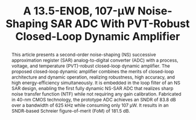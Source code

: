 ---
title: A 13.5-ENOB, 107-μW Noise-Shaping SAR ADC With PVT-Robust Closed-Loop Dynamic Amplifier

authors:
- Xiyuan Tang
- Xiangxing Yang
- Wenda Zhao
- Chen-Kai Hsu
- Jiaxin Liu
- Linxiao Shen
- Abhishek Mukherjee
- Wei Shi
- Shaolan Li
- David Z. Pan
- Nan Sun

publishDate: "2020-09-09"

summary: JSSC, 2020 (ISSCC invited submission)

abstract: This article presents a second-order noise-shaping (NS) successive approximation register (SAR) analog-to-digital converter (ADC) with a process, voltage, and temperature (PVT)-robust closed-loop dynamic amplifier. The proposed closed-loop dynamic amplifier combines the merits of closed-loop architecture and dynamic operation, realizing robustness, high accuracy, and high energy-efficiency simultaneously. It is embedded in the loop filter of an NS SAR design, enabling the first fully dynamic NS-SAR ADC that realizes sharp noise transfer function (NTF) while not requiring any gain calibration. Fabricated in 40-nm CMOS technology, the prototype ADC achieves an SNDR of 83.8 dB over a bandwidth of 625 kHz while consuming only 107 μW. It results in an SNDR-based Schreier figure-of-merit (FoM) of 181.5 dB.

publication_types: ["2"]

publication: "IEEE Journal of Solid-State Circuits ( Volume: 55, Issue: 12, Dec. 2020)"

tags:
- δσ modulator
- analog-to-digital converter (ADC)
- closed-loop
- dynamic amplifier
- noise shaping (NS)
- process, voltage, and temperature (PVT)-robust,
- successive approximation register (SAR)

links:
- name: IEEE Xplore
  url: https://ieeexplore.ieee.org/document/9190038/
---